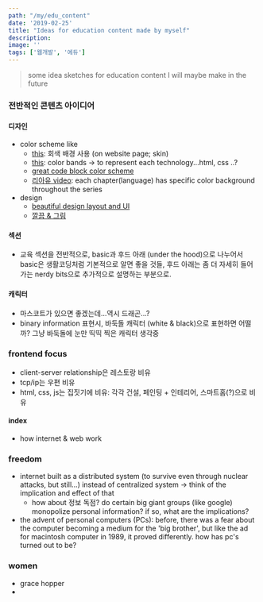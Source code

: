 ```yaml
---
path: "/my/edu_content"
date: '2019-02-25'
title: "Ideas for education content made by myself"
description: 
image: ''
tags: ['웹개발', '에듀']
---
```

> some idea sketches for education content I will maybe make in the future

### 전반적인 콘텐츠 아이디어

#### 디자인
- color scheme like 
    - [this](http://www.dontfeartheinternet.com/): 회색 배경 사용 (on website page; skin)
    - [this](http://www.evolutionoftheweb.com/): color bands -> to represent each technology...html, css ..?
    - [great code block color scheme](https://30-seconds.github.io/30-seconds-of-css/)
    - [리아유 video](https://www.youtube.com/watch?v=ptBZdXl4P6c): each chapter(language) has specific color background throughout the series
- design
    - [beautiful design layout and UI](https://internetingishard.com/)
    - [깔끔 & 그림](https://joelglovier.com/writing/sitemaps-for-jekyll-sites)


#### 섹션
- 교육 섹션을 전반적으로, basic과 후드 아래 (under the hood)으로 나누어서 basic은 생활코딩처럼 기본적으로 알면 좋을 것들, 후드 아래는 좀 더 자세히 들어가는 nerdy bits으로 추가적으로 설명하는 부분으로.

#### 캐릭터
- 마스코트가 있으면 좋겠는데...역시 드래곤...?
- binary information 표현시, 바둑돌 캐릭터 (white & black)으로 표현하면 어떨까? 그냥 바둑돌에 눈만 띡띡 찍은 캐릭터 생각중

### frontend focus
- client-server relationship은 레스토랑 비유
- tcp/ip는 우편 비유
- html, css, js는 집짓기에 비유: 각각 건설, 페인팅 + 인테리어, 스마트홈(?)으로 비유

#### index
- how internet & web work

### freedom
- internet built as a distributed system (to survive even through nuclear attacks, but still...) instead of centralized system -> think of the implication and effect of that
    - how about 정보 독점? do certain big giant groups (like google) monopolize personal information? if so, what are the implications?
- the advent of personal computers (PCs): before, there was a fear about the computer becoming a medium for the 'big brother', but like the ad for macintosh computer in 1989, it proved differently. how has pc's turned out to be?

### women
- grace hopper
- 